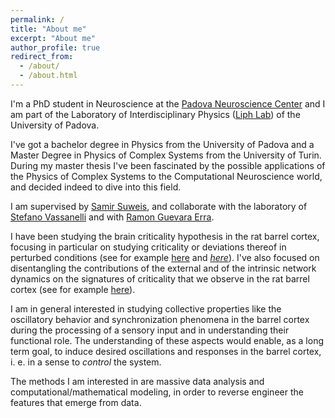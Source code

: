 ```yaml
---
permalink: /
title: "About me"
excerpt: "About me"
author_profile: true
redirect_from: 
  - /about/
  - /about.html
---
```


I'm a PhD student in Neuroscience at the [Padova Neuroscience Center](https://pnc.unipd.it) and I am part of the Laboratory of Interdisciplinary Physics ([Liph Lab](https://www.liphlab.com/)) of the University of Padova.

I've got a bachelor degree in Physics from the University of Padova and a Master Degree in Physics of Complex Systems from the University of Turin. During my master thesis I've been fascinated by the possible applications of the Physics of Complex Systems to the Computational Neuroscience world, and decided indeed to dive into this field.

I am supervised by [Samir Suweis](https://suweis.github.io/), and collaborate with the laboratory of [Stefano Vassanelli](https://www.vassanellilab.eu/people/) and with [Ramon Guevara Erra](https://loop.frontiersin.org/people/27121/overview).

I have been studying the brain criticality hypothesis in the rat barrel cortex, focusing in particular on studying criticality or deviations thereof in perturbed conditions (see for example [here](https://www.frontiersin.org/articles/10.3389/fnsys.2021.709677/full) and [*here*](https://www.science.org/doi/full/10.1126/sciadv.adj3524)). I've also focused on disentangling the contributions of the external and of the intrinsic network dynamics on the signatures of criticality that we observe in the rat barrel cortex (see for example [here](https://www.nature.com/articles/s41598-022-13686-0)).

I am in general interested in studying collective properties like the oscillatory behavior and synchronization phenomena in the barrel cortex during 
the processing of a sensory input and in understanding their functional role. The understanding of these aspects would enable, as a long term goal, to induce desired oscillations and responses in the barrel cortex, i. e. in a sense to *control* the system.

The methods I am interested in are massive data analysis and computational/mathematical modeling, in order to reverse engineer the features that emerge from data.

